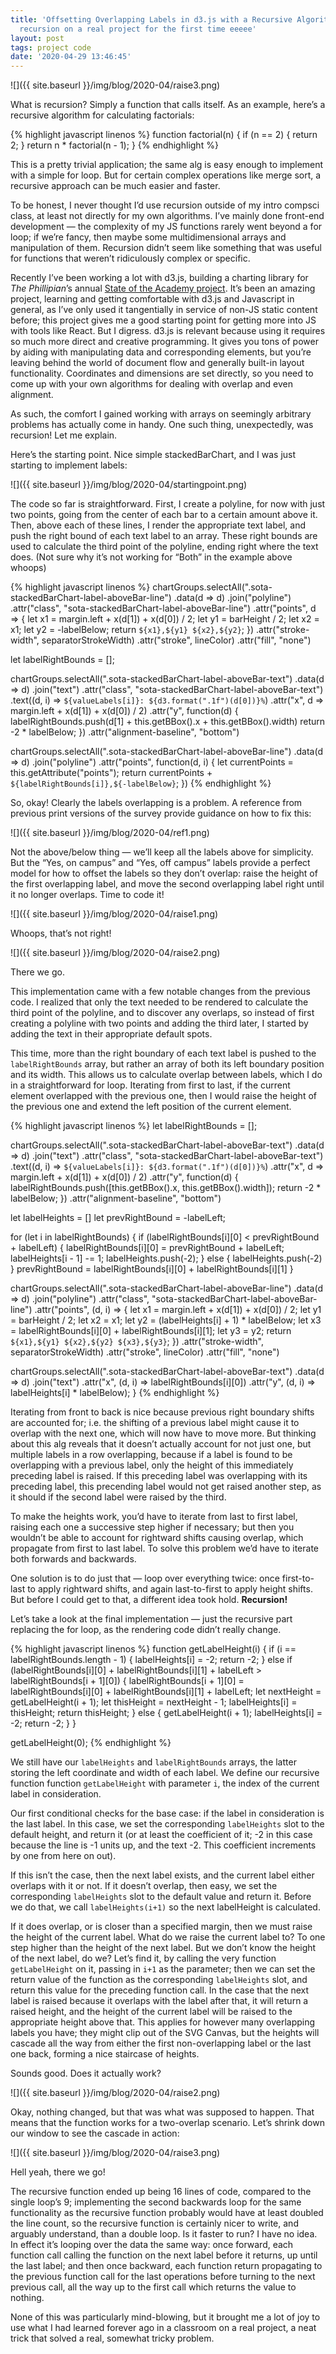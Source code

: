 ```yaml
---
title: 'Offsetting Overlapping Labels in d3.js with a Recursive Algorithm, or: using
  recursion on a real project for the first time eeeee'
layout: post
tags: project code
date: '2020-04-29 13:46:45'
---
```


![]({{ site.baseurl }}/img/blog/2020-04/raise3.png)

What is recursion? Simply a function that calls itself. As an example, here’s a recursive algorithm for calculating factorials:

{% highlight javascript linenos %}
function factorial(n) {
    if (n == 2) {
        return 2;
    }
    return n * factorial(n - 1);
}
{% endhighlight %}

This is a pretty trivial application; the same alg is easy enough to implement with a simple for loop. But for certain complex operations like merge sort, a recursive approach can be much easier and faster.

To be honest, I never thought I’d use recursion outside of my intro compsci class, at least not directly for my own algorithms. I’ve mainly done front-end development — the complexity of my JS functions rarely went beyond a for loop; if we’re fancy, then maybe some multidimensional arrays and manipulation of them. Recursion didn’t seem like something that was useful for functions that weren’t ridiculously complex or specific.

Recently I’ve been working a lot with d3.js, building a charting library for *The Phillipian*’s annual [State of the Academy project](http://pdf.phillipian.net/2019/05102019.pdf). It’s been an amazing project, learning and getting comfortable with d3.js and Javascript in general, as I’ve only used it tangentially in service of non-JS static content before; this project gives me a good starting point for getting more into JS with tools like React. But I digress. d3.js is relevant because using it requires so much more direct and creative programming. It gives you tons of power by aiding with manipulating data and corresponding elements, but you’re leaving behind the world of document flow and generally built-in layout functionality. Coordinates and dimensions are set directly, so you need to come up with your own algorithms for dealing with overlap and even alignment.

As such, the comfort I gained working with arrays on seemingly arbitrary problems has actually come in handy. One such thing, unexpectedly, was recursion! Let me explain.

Here’s the starting point. Nice simple stackedBarChart, and I was just starting to implement labels:


![]({{ site.baseurl }}/img/blog/2020-04/startingpoint.png)


The code so far is straightforward. First, I create a polyline, for now with just two points, going from the center of each bar to a certain amount above it. Then, above each of these lines, I render the appropriate text label, and push the right bound of each text label to an array. These right bounds are used to calculate the third point of the polyline, ending right where the text does. (Not sure why it’s not working for “Both” in the example above whoops)

{% highlight javascript linenos %}
chartGroups.selectAll(".sota-stackedBarChart-label-aboveBar-line")
    .data(d => d)
    .join("polyline")
    .attr("class", "sota-stackedBarChart-label-aboveBar-line")
    .attr("points", d => {
        let x1 = margin.left + x(d[1]) + x(d[0]) / 2;
        let y1 = barHeight / 2;
        let x2 = x1;
        let y2 = -labelBelow;
        return `${x1},${y1} ${x2},${y2}`;
    })
    .attr("stroke-width", separatorStrokeWidth)
    .attr("stroke", lineColor)
    .attr("fill", "none")

let labelRightBounds = [];

chartGroups.selectAll(".sota-stackedBarChart-label-aboveBar-text")
    .data(d => d)
    .join("text")
    .attr("class", "sota-stackedBarChart-label-aboveBar-text")
    .text((d, i) => `${valueLabels[i]}: ${d3.format(".1f")(d[0])}%`)
    .attr("x", d => margin.left + x(d[1]) + x(d[0]) / 2)
    .attr("y", function(d) {
        labelRightBounds.push(d[1] + this.getBBox().x + this.getBBox().width)
        return -2 * labelBelow;
    })
    .attr("alignment-baseline", "bottom")

chartGroups.selectAll(".sota-stackedBarChart-label-aboveBar-line")
    .data(d => d)
    .join("polyline")
    .attr("points", function(d, i) {
        let currentPoints = this.getAttribute("points");
        return currentPoints + ` ${labelRightBounds[i]},${-labelBelow}`;
    })
{% endhighlight %}

So, okay! Clearly the labels overlapping is a problem. A reference from previous print versions of the survey provide guidance on how to fix this:


![]({{ site.baseurl }}/img/blog/2020-04/ref1.png)


Not the above/below thing — we’ll keep all the labels above for simplicity. But the “Yes, on campus” and “Yes, off campus” labels provide a perfect model for how to offset the labels so they don’t overlap: raise the height of the first overlapping label, and move the second overlapping label right until it no longer overlaps. Time to code it!


![]({{ site.baseurl }}/img/blog/2020-04/raise1.png)


Whoops, that’s not right!


![]({{ site.baseurl }}/img/blog/2020-04/raise2.png)


There we go.

This implementation came with a few notable changes from the previous code. I realized that only the text needed to be rendered to calculate the third point of the polyline, and to discover any overlaps, so instead of first creating a polyline with two points and adding the third later, I started by adding the text in their appropriate default spots.

This time, more than the right boundary of each text label is pushed to the `labelRightBounds` array, but rather an array of both its left boundary position and its width. This allows us to calculate overlap between labels, which I do in a straightforward for loop. Iterating from first to last, if the current element overlapped with the previous one, then I would raise the height of the previous one and extend the left position of the current element.

{% highlight javascript linenos %}
let labelRightBounds = [];

chartGroups.selectAll(".sota-stackedBarChart-label-aboveBar-text")
    .data(d => d)
    .join("text")
    .attr("class", "sota-stackedBarChart-label-aboveBar-text")
    .text((d, i) => `${valueLabels[i]}: ${d3.format(".1f")(d[0])}%`)
    .attr("x", d => margin.left + x(d[1]) + x(d[0]) / 2)
    .attr("y", function(d) {
        labelRightBounds.push([this.getBBox().x, this.getBBox().width]);
        return -2 * labelBelow;
    })
    .attr("alignment-baseline", "bottom")

let labelHeights = []
let prevRightBound = -labelLeft;

for (let i in labelRightBounds) {
    if (labelRightBounds[i][0] < prevRightBound + labelLeft) {
        labelRightBounds[i][0] = prevRightBound + labelLeft;
        labelHeights[i - 1] -= 1;
        labelHeights.push(-2);
    } else {
        labelHeights.push(-2)
    }
    prevRightBound = labelRightBounds[i][0] + labelRightBounds[i][1]
}

chartGroups.selectAll(".sota-stackedBarChart-label-aboveBar-line")
    .data(d => d)
    .join("polyline")
    .attr("class", "sota-stackedBarChart-label-aboveBar-line")
    .attr("points", (d, i) => {
        let x1 = margin.left + x(d[1]) + x(d[0]) / 2;
        let y1 = barHeight / 2;
        let x2 = x1;
        let y2 = (labelHeights[i] + 1) * labelBelow;
        let x3 = labelRightBounds[i][0] + labelRightBounds[i][1];
        let y3 = y2;
        return `${x1},${y1} ${x2},${y2} ${x3},${y3}`;
    })
    .attr("stroke-width", separatorStrokeWidth)
    .attr("stroke", lineColor)
    .attr("fill", "none")

chartGroups.selectAll(".sota-stackedBarChart-label-aboveBar-text")
    .data(d => d)
    .join("text")
    .attr("x", (d, i) => labelRightBounds[i][0])
    .attr("y", (d, i) => labelHeights[i] * labelBelow);
}
{% endhighlight %}

Iterating from front to back is nice because previous right boundary shifts are accounted for; i.e. the shifting of a previous label might cause it to overlap with the next one, which will now have to move more. But thinking about this alg reveals that it doesn’t actually account for not just one, but multiple labels in a row overlapping, because if a label is found to be overlapping with a previous label, only the height of this immediately preceding label is raised. If this preceding label was overlapping with its preceding label, this precending label would not get raised another step, as it should if the second label were raised by the third.

To make the heights work, you’d have to iterate from last to first label, raising each one a successive step higher if necessary; but then you wouldn’t be able to account for rightward shifts causing overlap, which propagate from first to last label. To solve this problem we’d have to iterate both forwards and backwards.

One solution is to do just that — loop over everything twice: once first-to-last to apply rightward shifts, and again last-to-first to apply height shifts. But before I could get to that, a different idea took hold. **Recursion!**

Let’s take a look at the final implementation — just the recursive part replacing the for loop, as the rendering code didn’t really change.

{% highlight javascript linenos %}
function getLabelHeight(i) {
    if (i == labelRightBounds.length - 1) {
        labelHeights[i] = -2;
        return -2;
    } else if (labelRightBounds[i][0] + labelRightBounds[i][1] + labelLeft > labelRightBounds[i + 1][0]) {
        labelRightBounds[i + 1][0] = labelRightBounds[i][0] + labelRightBounds[i][1] + labelLeft;
        let nextHeight = getLabelHeight(i + 1);
        let thisHeight = nextHeight - 1;
        labelHeights[i] = thisHeight;
        return thisHeight;
    } else {
        getLabelHeight(i + 1);
        labelHeights[i] = -2;
        return -2;
    }
}

getLabelHeight(0);
{% endhighlight %}

We still have our `labelHeights` and `labelRightBounds` arrays, the latter storing the left coordinate and width of each label. We define our recursive function function `getLabelHeight` with parameter `i`, the index of the current label in consideration.

Our first conditional checks for the base case: if the label in consideration is the last label. In this case, we set the corresponding `labelHeights` slot to the default height, and return it (or at least the coefficient of it; -2 in this case because the line is -1 units up, and the text -2. This coefficient increments by one from here on out).

If this isn’t the case, then the next label exists, and the current label either overlaps with it or not. If it doesn’t overlap, then easy, we set the corresponding `labelHeights` slot to the default value and return it. Before we do that, we call `labelHeights(i+1)` so the next labelHeight is calculated.

If it does overlap, or is closer than a specified margin, then we must raise the height of the current label. What do we raise the current label to? To one step higher than the height of the next label. But we don’t know the height of the next label, do we? Let’s find it, by calling the very function `getLabelHeight` on it, passing in `i+1` as the parameter; then we can set the return value of the function as the corresponding `labelHeights`  slot, and return this value for the preceding function call. In the case that the next label is raised because it overlaps with the label after that, it will return a raised height, and the height of the current label will be raised to the appropriate height above that. This applies for however many overlapping labels you have; they might clip out of the SVG Canvas, but the heights will cascade all the way from either the first non-overlapping label or the last one back, forming a nice staircase of heights.

Sounds good. Does it actually work?


![]({{ site.baseurl }}/img/blog/2020-04/raise2.png)


Okay, nothing changed, but that was what was supposed to happen. That means that the function works for a two-overlap scenario. Let’s shrink down our window to see the cascade in action:


![]({{ site.baseurl }}/img/blog/2020-04/raise3.png)


Hell yeah, there we go!

The recursive function ended up being 16 lines of code, compared to the single loop’s 9; implementing the second backwards loop for the same functionality as the recursive function probably would have at least doubled the line count, so the recursive function is certainly nicer to write, and arguably understand, than a double loop. Is it faster to run? I have no idea. In effect it’s looping over the data the same way: once forward, each function call calling the function on the next label before it returns, up until the last label; and then once backward, each function return propagating to the previous function call for the last operations before turning to the next previous call, all the way up to the first call which returns the value to nothing.

None of this was particularly mind-blowing, but it brought me a lot of joy to use what I had learned forever ago in a classroom on a real project, a neat trick that solved a real, somewhat tricky problem.
